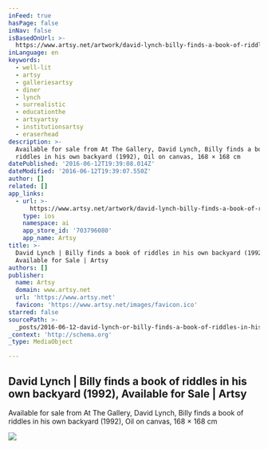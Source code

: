 ```yaml
---
inFeed: true
hasPage: false
inNav: false
isBasedOnUrl: >-
  https://www.artsy.net/artwork/david-lynch-billy-finds-a-book-of-riddles-in-his-own-backyard
inLanguage: en
keywords:
  - well-lit
  - artsy
  - galleriesartsy
  - diner
  - lynch
  - surrealistic
  - educationthe
  - artsyartsy
  - institutionsartsy
  - eraserhead
description: >-
  Available for sale from At The Gallery, David Lynch, Billy finds a book of
  riddles in his own backyard (1992), Oil on canvas, 168 × 168 cm
datePublished: '2016-06-12T19:39:08.014Z'
dateModified: '2016-06-12T19:39:07.550Z'
author: []
related: []
app_links:
  - url: >-
      https://www.artsy.net/artwork/david-lynch-billy-finds-a-book-of-riddles-in-his-own-backyard
    type: ios
    namespace: ai
    app_store_id: '703796080'
    app_name: Artsy
title: >-
  David Lynch | Billy finds a book of riddles in his own backyard (1992),
  Available for Sale | Artsy
authors: []
publisher:
  name: Artsy
  domain: www.artsy.net
  url: 'https://www.artsy.net'
  favicon: 'https://www.artsy.net/images/favicon.ico'
starred: false
sourcePath: >-
  _posts/2016-06-12-david-lynch-or-billy-finds-a-book-of-riddles-in-his-own-backy.md
_context: 'http://schema.org'
_type: MediaObject

---
```

<article style=""><h1>David Lynch | Billy finds a book of riddles in his own backyard (1992), Available for Sale | Artsy</h1><p>Available for sale from At The Gallery, David Lynch, Billy finds a book of riddles in his own backyard (1992), Oil on canvas, 168 × 168 cm</p><img src="https://d32dm0rphc51dk.cloudfront.net/yMJ0eonxGGvnkPh4Hdka4w/large.jpg" /></article>